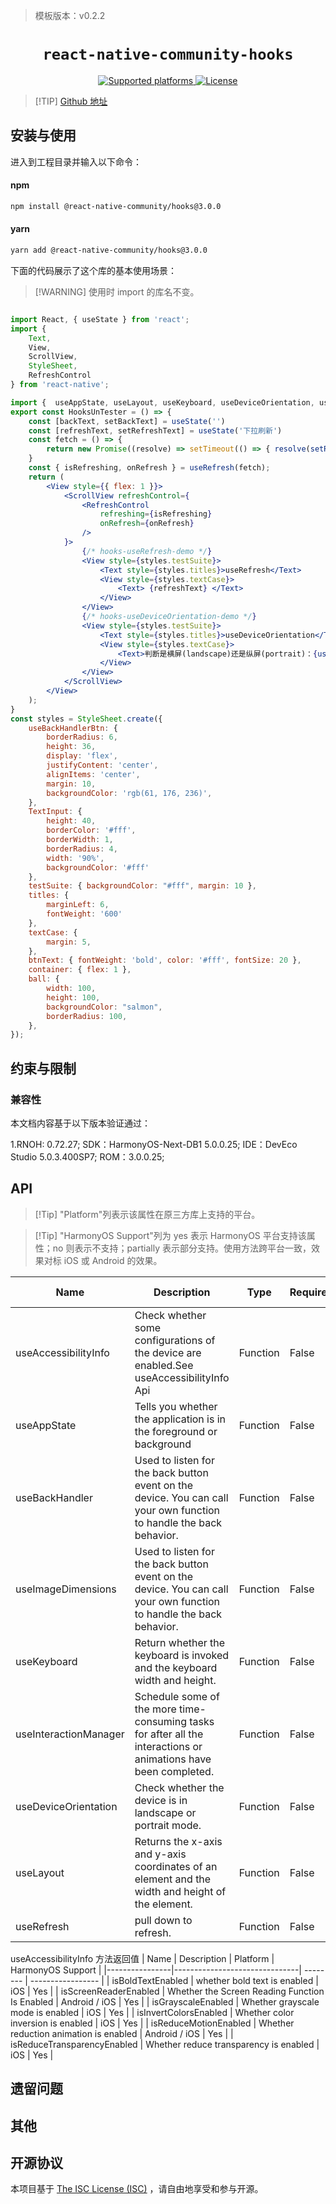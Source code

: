 > 模板版本：v0.2.2

<p align="center">
  <h1 align="center"> <code>react-native-community-hooks</code> </h1>
</p>
<p align="center">
    <a href="https://github.com/react-native-community/hooks">
        <img src="https://img.shields.io/badge/platforms-android%20|%20ios%20|%20harmony%20-lightgrey.svg" alt="Supported platforms" />
    </a>
    <a href="https://github.com/react-native-community/hooks/blob/main/LICENSE">
        <img src="https://img.shields.io/badge/license-ISC-green.svg" alt="License" />
    </a>
</p>

> [!TIP] [Github 地址](https://github.com/react-native-community/hooks)

## 安装与使用

进入到工程目录并输入以下命令：

<!-- tabs:start -->

####  npm

```bash
npm install @react-native-community/hooks@3.0.0
```

#### yarn

```bash
yarn add @react-native-community/hooks@3.0.0
```

<!-- tabs:end -->

下面的代码展示了这个库的基本使用场景：

>[!WARNING] 使用时 import 的库名不变。

```jsx

import React, { useState } from 'react';
import {
    Text,
    View,
    ScrollView,
    StyleSheet,
    RefreshControl
} from 'react-native';

import {  useAppState, useLayout, useKeyboard, useDeviceOrientation, useRefresh, useInteractionManager } from '@react-native-community/hooks'
export const HooksUnTester = () => {
    const [backText, setBackText] = useState('')
    const [refreshText, setRefreshText] = useState('下拉刷新')
    const fetch = () => {
        return new Promise((resolve) => setTimeout(() => { resolve(setRefreshText('刷新成功')) }, 500))
    }
    const { isRefreshing, onRefresh } = useRefresh(fetch);
    return (
        <View style={{ flex: 1 }}>
            <ScrollView refreshControl={
                <RefreshControl
                    refreshing={isRefreshing}
                    onRefresh={onRefresh}
                />
            }>
                {/* hooks-useRefresh-demo */}
                <View style={styles.testSuite}>
                    <Text style={styles.titles}>useRefresh</Text>
                    <View style={styles.textCase}>
                        <Text> {refreshText} </Text>
                    </View>
                </View>
                {/* hooks-useDeviceOrientation-demo */}
                <View style={styles.testSuite}>
                    <Text style={styles.titles}>useDeviceOrientation</Text>
                    <View style={styles.textCase}>
                        <Text>判断是横屏(landscape)还是纵屏(portrait)：{useDeviceOrientation()} </Text>
                    </View>
                </View>
            </ScrollView>
        </View>
    );
}
const styles = StyleSheet.create({
    useBackHandlerBtn: {
        borderRadius: 6,
        height: 36,
        display: 'flex',
        justifyContent: 'center',
        alignItems: 'center',
        margin: 10,
        backgroundColor: 'rgb(61, 176, 236)',
    },
    TextInput: {
        height: 40,
        borderColor: '#fff',
        borderWidth: 1,
        borderRadius: 4,
        width: '90%',
        backgroundColor: '#fff'
    },
    testSuite: { backgroundColor: "#fff", margin: 10 },
    titles: {
        marginLeft: 6,
        fontWeight: '600'
    },
    textCase: {
        margin: 5,
    },
    btnText: { fontWeight: 'bold', color: '#fff', fontSize: 20 },
    container: { flex: 1 },
    ball: {
        width: 100,
        height: 100,
        backgroundColor: "salmon",
        borderRadius: 100,
    },
});


```

## 约束与限制

### 兼容性

本文档内容基于以下版本验证通过：

1.RNOH: 0.72.27; SDK：HarmonyOS-Next-DB1 5.0.0.25; IDE：DevEco Studio 5.0.3.400SP7; ROM：3.0.0.25;

## API

> [!Tip] "Platform"列表示该属性在原三方库上支持的平台。

> [!Tip] "HarmonyOS Support"列为 yes 表示 HarmonyOS 平台支持该属性；no 则表示不支持；partially 表示部分支持。使用方法跨平台一致，效果对标 iOS 或 Android 的效果。


| Name           | Description                   | Type | Required | Platform    | HarmonyOS Support |
|----------------|-------------------------------| -- | -------- | ----------- | ----------------- |
| useAccessibilityInfo    | Check whether some configurations of the device are enabled.See useAccessibilityInfo Api | Function | False       | Android / iOS | Yes           |
| useAppState    | Tells you whether the application is in the foreground or background | Function | False       | Android / iOS | Yes           |
| useBackHandler  | Used to listen for the back button event on the device. You can call your own function to handle the back behavior. | Function | False       | Android / iOS | Yes               |
| useImageDimensions  | Used to listen for the back button event on the device. You can call your own function to handle the back behavior. | Function | False       | Android / iOS | Yes     |
| useKeyboard  | Return whether the keyboard is invoked and the keyboard width and height. | Function | False       | Android / iOS | Yes       |
| useInteractionManager  | Schedule some of the more time-consuming tasks for after all the interactions or animations have been completed. | Function | False       | Android / iOS | Yes       |
| useDeviceOrientation  | Check whether the device is in landscape or portrait mode. | Function | False       | Android / iOS | Yes       |
| useLayout  | Returns the x-axis and y-axis coordinates of an element and the width and height of the element. | Function | False       | Android / iOS | Yes       |
| useRefresh  | pull down to refresh. | Function | False       | Android / iOS | Yes       |

useAccessibilityInfo 方法返回值
| Name           | Description                   | Platform    | HarmonyOS Support |
|----------------|-------------------------------| -------- | ----------------- |
| isBoldTextEnabled  | whether bold text is enabled | iOS | Yes        |
| isScreenReaderEnabled    | Whether the Screen Reading Function Is Enabled | Android / iOS | Yes   |
| isGrayscaleEnabled  | Whether grayscale mode is enabled | iOS | Yes        |
| isInvertColorsEnabled  | Whether color inversion is enabled | iOS | Yes        |
| isReduceMotionEnabled  | Whether reduction animation is enabled | Android / iOS | Yes        |
| isReduceTransparencyEnabled  | Whether reduce transparency is enabled | iOS | Yes        |

## 遗留问题

## 其他

## 开源协议

本项目基于 [The ISC License (ISC)](https://github.com/react-native-community/hooks/blob/main/LICENSE) ，请自由地享受和参与开源。
